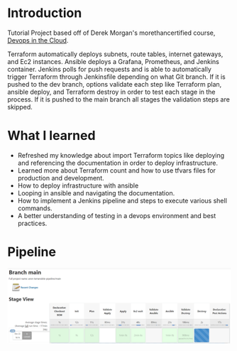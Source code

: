 # Introduction 
Tutorial Project based off of Derek Morgan's morethancertified course, [Devops in the Cloud](https://morethancertified.teachable.com/p/devops-in-the-cloud).

Terraform automatically deploys subnets, route tables, internet gateways, and Ec2 instances. Ansible deploys a Grafana, Prometheus, and Jenkins container. 
Jenkins polls for push requests and is able to automatically trigger Terraform through Jenkinsfile depending on what Git branch. 
If it is pushed to the dev branch, options validate each step like Terraform plan, ansible deploy, and Terraform destroy in order to test each stage in the process. 
If it is pushed to the main branch all stages the validation steps are skipped. 

# What I learned
- Refreshed my knowledge about import Terraform topics like deploying and referencing the documentation in order to deploy infrastructure. 
- Learned more about Terraform count and how to use tfvars files for production and development.
- How to deploy infrastructure with ansible
- Looping in ansible and navigating the documentation.
- How to implement a Jenkins pipeline and steps to execute various shell commands.
- A better understanding of testing in a devops environment and best practices.

# Pipeline 
![](infrastructure/jenkins.png)
